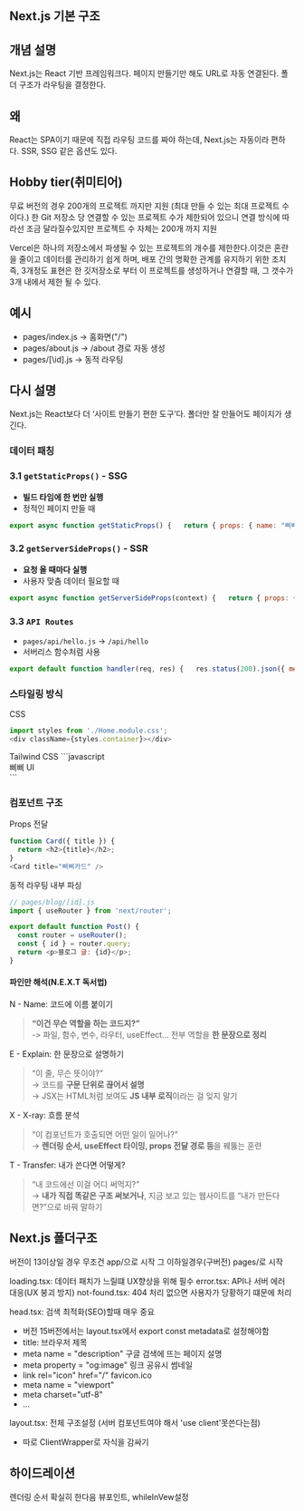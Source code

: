 ## Next.js 기본 구조

## 개념 설명
Next.js는 React 기반 프레임워크다. 페이지 만들기만 해도 URL로 자동 연결된다. 폴더 구조가 라우팅을 결정한다.

## 왜
React는 SPA이기 때문에 직접 라우팅 코드를 짜야 하는데, Next.js는 자동이라 편하다. SSR, SSG 같은 옵션도 있다.

## Hobby tier(취미티어)
무료 버전의 경우 200개의 프로젝트 까지만 지원 (최대 만들 수 있는 최대 프로젝트 수이다.) 한 Git 저장소 당 연결할 수 있는 프로젝트 수가 제한되어 있으니 연결 방식에 따라선 조금 달라질수있지만 프로젝트 수 자체는 200개 까지 지원

Vercel은 하나의 저장소에서 파생될 수 있는 프로젝트의 개수를 제한한다.이것은 혼란을 줄이고 데이터를 관리하기 쉽게 하며, 배포 간의 명확한 관계를 유지하기 위한 조치
즉, 3개정도 표현은 한 깃저장소로 부터 이 프로젝트를 생성하거나 연결할 때, 그 갯수가 3개 내에서 제한 될 수 있다.

## 예시
- pages/index.js → 홈화면("/")
- pages/about.js → /about 경로 자동 생성
- pages/\[\id\]\.js -> 동적 라우팅

## 다시 설명
Next.js는 React보다 더 ‘사이트 만들기 편한 도구’다. 폴더만 잘 만들어도 페이지가 생긴다.

### 데이터 패칭
### 3.1 `getStaticProps()` - SSG

- **빌드 타임에 한 번만 실행**
- 정적인 페이지 만들 때
```jsx
export async function getStaticProps() {   return { props: { name: "삐삐" } }; }
```


### 3.2 `getServerSideProps()` - SSR

- **요청 올 때마다 실행**
- 사용자 맞춤 데이터 필요할 때

```jsx
export async function getServerSideProps(context) {   return { props: { name: "삐삐" } }; }
```

### 3.3 `API Routes`

- `pages/api/hello.js` → `/api/hello`
- 서버리스 함수처럼 사용

```jsx
export default function handler(req, res) {   res.status(200).json({ message: "Hello 삐삐!" }); }
```

### 스타일링 방식

CSS
```javascript
import styles from './Home.module.css';
<div className={styles.container}></div>
```
<div className={styles.container}></div>
<div className={styles.container}></div>
<div className={styles.container}></div>
Tailwind CSS
```javascript
<div className="bg-black text-white p-4">삐삐 UI</div>
```

### 컴포넌트 구조

Props 전달
```javascript
function Card({ title }) {
  return <h2>{title}</h2>;
}
<Card title="삐삐카드" />

```
동적 라우팅 내부 파싱
```javascript
// pages/blog/[id].js
import { useRouter } from 'next/router';

export default function Post() {
  const router = useRouter();
  const { id } = router.query;
  return <p>블로그 글: {id}</p>;
}

```


#### 파인만 해석(N.E.X.T 독서법)
N - Name: 코드에 이름 붙이기
> **“이건 무슨 역할을 하는 코드지?”**  
>  -> 파일, 함수, 변수, 라우터, useEffect… 전부 역할을 **한 문장으로 정리**


E - Explain: 한 문장으로 설명하기
> “이 줄, 무슨 뜻이야?”  
→ 코드를 **구문 단위로 끊어서 설명**  
→ JSX는 HTML처럼 보여도 **JS 내부 로직**이라는 걸 잊지 말기

X - X-ray: 흐름 분석
>“이 컴포넌트가 호출되면 어떤 일이 일어나?”  
→ **렌더링 순서, useEffect 타이밍, props 전달 경로 등**을 꿰뚫는 훈련

T - Transfer: 내가 쓴다면 어떻게?
>“내 코드에선 이걸 어디 써먹지?”  
→ **내가 직접 똑같은 구조 써보거나**, 지금 보고 있는 웹사이트를 “내가 만든다면?”으로 바꿔 말하기


## Next.js 폴더구조
버전이 13이상일 경우 무조건 app/으로 시작
그 이하일경우(구버전) pages/로 시작

loading.tsx: 데이터 패치가 느릴떄 UX향상을 위해 필수
error.tsx: API나 서버 에러 대응(UX 붕괴 방지)
not-found.tsx: 404 처리 없으면 사용자가 당황하기 떄문에 처리

head.tsx: 검색 최적화(SEO)할때 매우 중요
- 버전 15버전에서는 layout.tsx에서 export const metadata로 설정해야함
- title: 브라우저 제목
- meta name = "description" 구글 검색에 뜨는 페이지 설명
- meta property = "og:image" 링크 공유시 썸네일
- link rel="icon" href="/" favicon.ico
- meta name = "viewport"
- meta charset="utf-8"
- ...

layout.tsx: 전체 구조설정 (서버 컴포넌트여야 해서 'use client'못쓴다는점)
- 따로 ClientWrapper로 자식을 감싸기

## 하이드레이션
렌더링 순서 확실히 한다음 
뷰포인트, whileInVew설정

